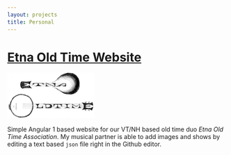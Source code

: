 ```yaml
---
layout: projects
title: Personal
---
```


# [Etna Old Time Website](http://etnaoldtime.com)



[<img src="assets/img/eota.png" style="width: 200px" />](http://etnaoldtime.com)

Simple Angular 1 based website for our VT/NH based old time duo *Etna Old Time Association*. My musical partner is able to add images and shows by editing a text based `json` file right in the Github editor.
